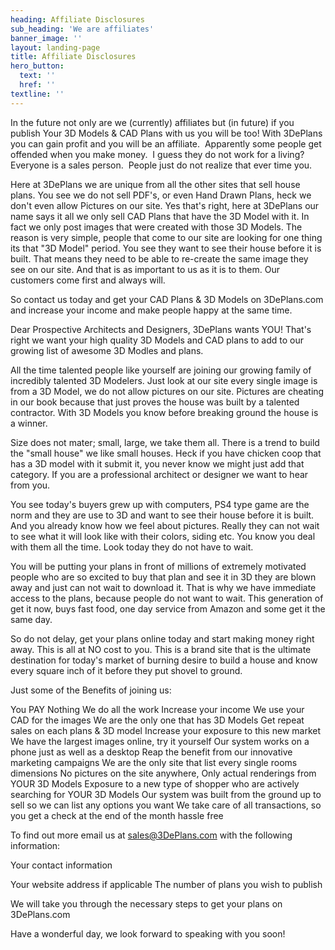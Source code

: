 ```yaml
---
heading: Affiliate Disclosures
sub_heading: 'We are affiliates'
banner_image: ''
layout: landing-page
title: Affiliate Disclosures
hero_button:
  text: ''
  href: ''
textline: ''
---
```

In the future not only are we (currently) affiliates but (in future) if you publish Your 3D Models & CAD Plans with us you will be too! With 3DePlans you can gain profit and you will be an affiliate.  Apparently some people get offended when you make money.  I guess they do not work for a living?  Everyone is a sales person.  People just do not realize that ever time you.

Here at 3DePlans we are unique from all the other sites that sell house plans. You see we do not sell PDF's, or even Hand Drawn Plans, heck we don't even allow Pictures on our site. Yes that's right, here at 3DePlans our name says it all we only sell CAD Plans that have the 3D Model with it. In fact we only post images that were created with those 3D Models. The reason is very simple, people that come to our site are looking for one thing its that "3D Model" period. You see they want to see their house before it is built. That means they need to be able to re-create the same image they see on our site. And that is as important to us as it is to them. Our customers come first and always will.

So contact us today and get your CAD Plans & 3D Models on 3DePlans.com and increase your income and make people happy at the same time.

Dear Prospective Architects and Designers, 3DePlans wants YOU! That's right we want your high quality 3D Models and CAD plans to add to our growing list of awesome 3D Modles and plans. 

All the time talented people like yourself are joining our growing family of incredibly talented 3D Modelers. Just look at our site every single image is from a 3D Model, we do not allow pictures on our site. Pictures are cheating in our book because that just proves the house was built by a talented contractor. With 3D Models you know before breaking ground the house is a winner.

Size does not mater; small, large, we take them all. There is a trend to build the "small house" we like small houses. Heck if you have chicken coop that has a 3D model with it submit it, you never know we might just add that category. If you are a professional architect or designer we want to hear from you.

You see today's buyers grew up with computers, PS4 type game are the norm and they are use to 3D and want to see their house before it is built. And you already know how we feel about pictures. Really they can not wait to see what it will look like with their colors, siding etc. You know you deal with them all the time. Look today they do not have to wait.

You will be putting your plans in front of millions of extremely motivated people who are so excited to buy that plan and see it in 3D they are blown away and just can not wait to download it. That is why we have immediate access to the plans, because people do not want to wait. This generation of get it now, buys fast food, one day service from Amazon and some get it the same day.

So do not delay, get your plans online today and start making money right away. This is all at NO cost to you. This is a brand site that is the ultimate destination for today's market of burning desire to build a house and know every square inch of it before they put shovel to ground.

Just some of the Benefits of joining us:

You PAY Nothing
We do all the work
Increase your income
We use your CAD for the images
We are the only one that has 3D Models
Get repeat sales on each plans & 3D model
Increase your exposure to this new market
We have the largest images online, try it yourself
Our system works on a phone just as well as a desktop
Reap the benefit from our innovative marketing campaigns
We are the only site that list every single rooms dimensions
No pictures on the site anywhere, Only actual renderings from YOUR 3D Models
Exposure to a new type of shopper who are actively searching for YOUR 3D Models
Our system was built from the ground up to sell so we can list any options you want
We take care of all transactions, so you get a check at the end of the month hassle free

To find out more email us at sales@3DePlans.com with the following information:

Your contact information

Your website address if applicable
The number of plans you wish to publish

We will take you through the necessary steps to get your plans on 3DePlans.com

Have a wonderful day, we look forward to speaking with you soon!